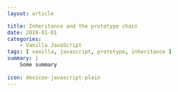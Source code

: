 ```yaml
---
layout: article

title: Inheritance and the prototype chain
date: 2019-01-01
categories:
    - Vanilla JavaScript
tags: [ vanilla, javascript, prototype, inheritance ]
summary: |
    Some summary
    
icon: devicon-javascript-plain
---
```

